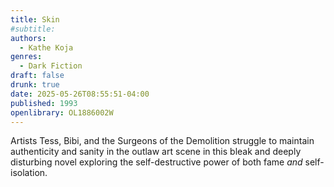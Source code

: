 ```yaml
---
title: Skin
#subtitle:
authors:
  - Kathe Koja
genres:
  - Dark Fiction
draft: false
drunk: true
date: 2025-05-26T08:55:51-04:00
published: 1993
openlibrary: OL1886002W
---
```


Artists Tess, Bibi, and the Surgeons of the Demolition struggle to maintain authenticity and sanity in the outlaw art scene in this bleak and deeply disturbing novel exploring the self-destructive power of both fame _and_ self-isolation.
